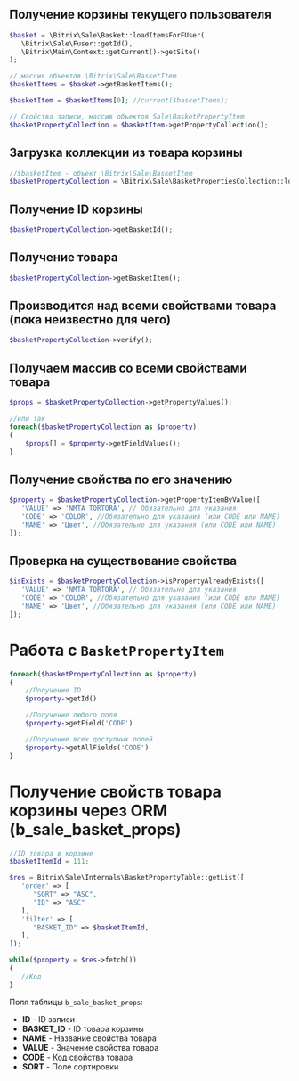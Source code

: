 ## Получение корзины текущего пользователя
```php
$basket = \Bitrix\Sale\Basket::loadItemsForFUser(
   \Bitrix\Sale\Fuser::getId(),
   \Bitrix\Main\Context::getCurrent()->getSite()
);

// массив объектов \Bitrix\Sale\BasketItem
$basketItems = $basket->getBasketItems(); 

$basketItem = $basketItems[0]; //current($basketItems);

// Свойства записи, массив объектов Sale\BasketPropertyItem
$basketPropertyCollection = $basketItem->getPropertyCollection(); 
```

## Загрузка коллекции из товара корзины
```php
//$basketItem - объект \Bitrix\Sale\BasketItem
$basketPropertyCollection = \Bitrix\Sale\BasketPropertiesCollection::load($basketItem);
```

## Получение ID корзины
```php
$basketPropertyCollection->getBasketId();
```

## Получение товара
```php
$basketPropertyCollection->getBasketItem();
```
## Производится над всеми свойствами товара (пока неизвестно для чего)
```php
$basketPropertyCollection->verify();
```

## Получаем массив со всеми свойствами товара
```php
$props = $basketPropertyCollection->getPropertyValues();

//или так
foreach($basketPropertyCollection as $property)
{
    $props[] = $property->getFieldValues();
}
```

## Получение свойства по его значению
```php
$property = $basketPropertyCollection->getPropertyItemByValue([
   'VALUE' => 'NMTA TORTORA', // Обязательно для указания
   'CODE' => 'COLOR', //Обязательно для указания (или CODE или NAME)
   'NAME' => 'Цвет', //Обязательно для указания (или CODE или NAME)
]);
```
## Проверка на существование свойства
```php
$isExists = $basketPropertyCollection->isPropertyAlreadyExists([
   'VALUE' => 'NMTA TORTORA', // Обязательно для указания
   'CODE' => 'COLOR', //Обязательно для указания (или CODE или NAME)
   'NAME' => 'Цвет', //Обязательно для указания (или CODE или NAME)
]);
```

# Работа с `BasketPropertyItem`
```php
foreach($basketPropertyCollection as $property)
{
    //Получение ID
    $property->getId()

    //Получение любого поля
    $property->getField('CODE')

    //Получение всех доступных полей
    $property->getAllFields('CODE')
}
```


# Получение свойств товара корзины через ORM (b_sale_basket_props)
```php
//ID товара в корзине
$basketItemId = 111;

$res = Bitrix\Sale\Internals\BasketPropertyTable::getList([
   'order' => [
      "SORT" => "ASC",
      "ID" => "ASC"
   ],
   'filter' => [
      "BASKET_ID" => $basketItemId,
   ],
]);

while($property = $res->fetch())
{
   //Код
}
```
Поля таблицы `b_sale_basket_props`:
<ul> 			 
   <li><b>ID</b> - ID записи</li>
   <li><b>BASKET_ID</b> - ID товара корзины</li>
   <li><b>NAME</b> - Название свойства товара</li>
   <li><b>VALUE</b> - Значение свойства товара</li>
   <li><b>CODE</b> - Код свойства товара</li>
   <li><b>SORT</b> - Поле сортировки</li>
</ul>